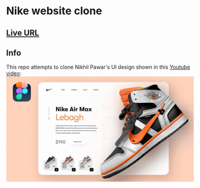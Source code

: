# Nike website clone

## [Live URL](https://pexeixv.github.io/nike)

## Info

This repo attempts to clone Nikhil Pawar's UI design shown in this [Youtube video](https://www.youtube.com/watch?v=_gX-lwyMLwI):
![Youtube video thumbnail](img/thumbnail.jpg)
